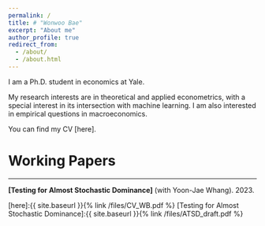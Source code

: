 ```yaml
---
permalink: /
title: # "Wonwoo Bae"
excerpt: "About me"
author_profile: true
redirect_from:
  - /about/
  - /about.html
---
```


I am a Ph.D. student in economics at Yale.

My research interests are in theoretical and applied econometrics, with a special interest in its intersection with machine learning. I am also interested in empirical questions in macroeconomics.

You can find my CV [here].

# Working Papers
- - -
**[Testing for Almost Stochastic Dominance]** (with Yoon-Jae Whang). 2023.

[here]:{{ site.baseurl }}{% link /files/CV_WB.pdf %}
[Testing for Almost Stochastic Dominance]:{{ site.baseurl }}{% link /files/ATSD_draft.pdf %}